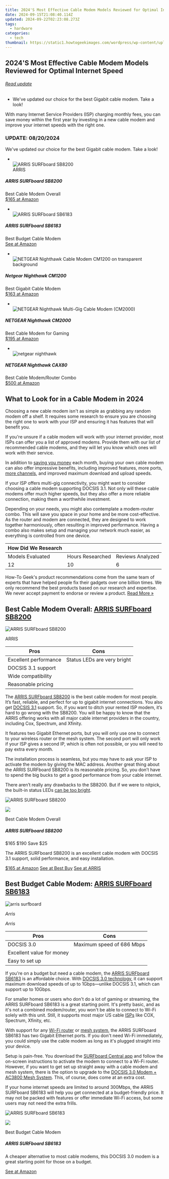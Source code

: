 ```yaml
---
title: 2024'S Most Effective Cable Modem Models Reviewed for Optimal Internet Speed
date: 2024-09-15T21:08:40.114Z
updated: 2024-09-22T02:23:08.273Z
tags:
  - hardware
categories:
  - tech
thumbnail: https://static1.howtogeekimages.com/wordpress/wp-content/uploads/2023/07/52900214301_08e1884571_o.jpg
---
```


## 2024'S Most Effective Cable Modem Models Reviewed for Optimal Internet Speed

###### [Read update](https://fox-cloud.techidaily.com/updated-perfecting-narrative-scripts-dialogue-excellence/) 

* We've updated our choice for the best Gigabit cable modem. Take a look!

 With many Internet Service Providers (ISP) charging monthly fees, you can save money within the first year by investing in a new cable modem and improve your internet speeds with the right one.

###  UPDATE: 08/20/2024

 We've updated our choice for the best Gigabit cable modem. Take a look!

* [](https://www.amazon.com/ARRIS-SURFboard-Approved-SB8200-Frustration/dp/B07DY16W2Z/?tag=hotoge-20&ascsubtag=UUhtgUeUpU228052&asc%5Frefurl=https%3A%2F%2Fwww.howtogeek.com%2F900689%2Fthe-best-cable-modems%2F&asc%5Fcampaign=Commerce)  
![ARRIS SURFboard SB8200](https://static1.howtogeekimages.com/wordpress/wp-content/uploads/2024/01/arris-surfboard-sb8200.png)  
ARRIS  

#####  ARRIS SURFboard SB8200  
Best Cable Modem Overall  
[$165 at Amazon](https://www.amazon.com/ARRIS-SURFboard-Approved-SB8200-Frustration/dp/B07DY16W2Z/?tag=hotoge-20&ascsubtag=UUhtgUeUpU228052&asc%5Frefurl=https%3A%2F%2Fwww.howtogeek.com%2F900689%2Fthe-best-cable-modems%2F&asc%5Fcampaign=Commerce)
* [](https://www.amazon.com/ARRIS-SURFboard-SB6183-Docsis-Packaging/dp/B00MA5U1FW?tag=hotoge-20&ascsubtag=UUhtgUeUpU228052&asc%5Frefurl=https%3A%2F%2Fwww.howtogeek.com%2F900689%2Fthe-best-cable-modems%2F&asc%5Fcampaign=Commerce)  
![ARRIS SURFboard SB6183](https://static1.howtogeekimages.com/wordpress/wp-content/uploads/2024/02/arris-surfboard-sb6183.png)  
#####  ARRIS SURFboard SB6183  

Best Budget Cable Modem  
[See at Amazon](https://www.amazon.com/ARRIS-SURFboard-SB6183-Docsis-Packaging/dp/B00MA5U1FW?tag=hotoge-20&ascsubtag=UUhtgUeUpU228052&asc%5Frefurl=https%3A%2F%2Fwww.howtogeek.com%2F900689%2Fthe-best-cable-modems%2F&asc%5Fcampaign=Commerce)
* [](https://www.amazon.com/NETGEAR-Nighthawk-Cable-Modem-CM1200/dp/B07Q5VM51Y/?tag=hotoge-20&ascsubtag=UUhtgUeUpU228052&asc%5Frefurl=https%3A%2F%2Fwww.howtogeek.com%2F900689%2Fthe-best-cable-modems%2F&asc%5Fcampaign=Commerce)  
![NETGEAR Nighthawk Cable Modem CM1200 on transparent background](https://static1.howtogeekimages.com/wordpress/wp-content/uploads/2024/08/netgear-nighthawk-cable-modem-cm1200-pfp.png)  
#####  Netgear Nighthawk CM1200  
Best Gigabit Cable Modem  
[$163 at Amazon](https://www.amazon.com/NETGEAR-Nighthawk-Cable-Modem-CM1200/dp/B07Q5VM51Y/?tag=hotoge-20&ascsubtag=UUhtgUeUpU228052&asc%5Frefurl=https%3A%2F%2Fwww.howtogeek.com%2F900689%2Fthe-best-cable-modems%2F&asc%5Fcampaign=Commerce)
* [](https://www.amazon.com/dp/B08GWNZ9VF?tag=hotoge-20&ascsubtag=UUhtgUeUpU228052&asc%5Frefurl=https%3A%2F%2Fwww.howtogeek.com%2F900689%2Fthe-best-cable-modems%2F&asc%5Fcampaign=Commerce)  
![NETGEAR Nighthawk Multi-Gig Cable Modem (CM2000)](https://static1.howtogeekimages.com/wordpress/wp-content/uploads/2024/02/netgear-nighthawk-multi-gig-cable-modem-cm2000.png)  
#####  NETGEAR Nighthawk CM2000  

Best Cable Modem for Gaming  
[$195 at Amazon](https://www.amazon.com/dp/B08GWNZ9VF?tag=hotoge-20&ascsubtag=UUhtgUeUpU228052&asc%5Frefurl=https%3A%2F%2Fwww.howtogeek.com%2F900689%2Fthe-best-cable-modems%2F&asc%5Fcampaign=Commerce)
* [](https://www.amazon.com/NETGEAR-Nighthawk-Cable-Modem-Router/dp/B082XW53G3?tag=hotoge-20&ascsubtag=UUhtgUeUpU228052&asc%5Frefurl=https%3A%2F%2Fwww.howtogeek.com%2F900689%2Fthe-best-cable-modems%2F&asc%5Fcampaign=Commerce)  
![netgear nighthawk](https://static1.howtogeekimages.com/wordpress/wp-content/uploads/2023/12/netgear-nighthawk.png)  
#####  NETGEAR Nighthawk CAX80  

Best Cable Modem/Router Combo  
[$500 at Amazon](https://www.amazon.com/NETGEAR-Nighthawk-Cable-Modem-Router/dp/B082XW53G3?tag=hotoge-20&ascsubtag=UUhtgUeUpU228052&asc%5Frefurl=https%3A%2F%2Fwww.howtogeek.com%2F900689%2Fthe-best-cable-modems%2F&asc%5Fcampaign=Commerce)

##  What to Look for in a Cable Modem in 2024

 Choosing a new cable modem isn't as simple as grabbing any random modem off a shelf. It requires some research to ensure you are choosing the right one to work with your ISP and ensuring it has features that will benefit you.

 If you're unsure if a cable modem will work with your internet provider, most ISPs can offer you a list of approved modems. Provide them with our list of recommended cable modems, and they will let you know which ones will work with their service.

 In addition to [saving you money](https://remote-screen-capture.techidaily.com/new-2024-approved-flawless-screen-recorders/) each month, buying your own cable modem can also offer impressive benefits, including improved features, more ports, [more channels](https://fox-boxes.techidaily.com/updated-in-2024-how-to-convert-live-photo-to-video/), and improved maximum download and upload speeds.

 If your ISP offers multi-gig connectivity, you might want to consider choosing a cable modem supporting DOCSIS 3.1\. Not only will these cable modems offer much higher speeds, but they also offer a more reliable connection, making them a worthwhile investment.

 Depending on your needs, you might also contemplate a modem-router combo. This will save you space in your home and be more cost-effective. As the router and modem are connected, they are designed to work together harmoniously, often resulting in improved performance. Having a combo also makes setup and managing your network much easier, as everything is controlled from one device.

| **How Did We Research** |                  |                  |
| ----------------------- | ---------------- | ---------------- |
| Models Evaluated        | Hours Researched | Reviews Analyzed |
| 12                      | 10               | 6                |

 How-To Geek's product recommendations come from the same team of experts that have helped people fix their gadgets over one billion times. We only recommend the best products based on our research and expertise. We never accept payment to endorse or review a product. [Read More »](https://win-howtos.techidaily.com/resolving-unresponsive-mousepad-problems-on-windows-systems-windows-7810/) 

##  Best Cable Modem Overall: [ARRIS SURFboard SB8200](https://www.amazon.com/ARRIS-SURFboard-Approved-SB8200-Frustration/dp/B07DY16W2Z?tag=hotoge-20&ascsubtag=UUhtgUeUpU228052&asc%5Frefurl=https%3A%2F%2Fwww.howtogeek.com%2F900689%2Fthe-best-cable-modems%2F&asc%5Fcampaign=Commerce) 

![ARRIS SURFboard SB8200](https://static1.howtogeekimages.com/wordpress/wp-content/uploads/2024/01/arris-surfboard-sb8200.jpg) 

ARRIS

| Pros                  | Cons                        |
| --------------------- | --------------------------- |
| Excellent performance | Status LEDs are very bright |
| DOCSIS 3.1 support    |                             |
| Wide compatibility    |                             |
| Reasonable pricing    |                             |

 The [ARRIS SURFboard SB8200](https://www.amazon.com/ARRIS-SURFboard-Approved-SB8200-Frustration/dp/B07DY16W2Z?tag=hotoge-20&ascsubtag=UUhtgUeUpU228052&asc%5Frefurl=https%3A%2F%2Fwww.howtogeek.com%2F900689%2Fthe-best-cable-modems%2F&asc%5Fcampaign=Commerce) is the best cable modem for most people. It’s fast, reliable, and perfect for up to gigabit internet connections. You also get [DOCSIS 3.1](https://vp-tips.techidaily.com/new-in-2024-unveiling-novel-window-11-secrets-for-enhanced-usage/) support. So, if you want to ditch your rented ISP modem, it’s hard to go wrong with the SB8200\. You will be happy to know that the ARRIS offering works with all major cable internet providers in the country, including Cox, Spectrum, and Xfinity.

 It features two Gigabit Ethernet ports, but you will only use one to connect to your wireless router or the mesh system. The second port will only work if your ISP gives a second IP, which is often not possible, or you will need to pay extra every month.

 The installation process is seamless, but you may have to ask your ISP to activate the modem by giving the MAC address. Another great thing about the ARRIS SURFboard SB8200 is its reasonable pricing. So, you don’t have to spend the big bucks to get a good performance from your cable internet.

 There aren’t really any drawbacks to the SB8200\. But if we were to nitpick, the built-in status LEDs [can be too bright](https://networkshardware.com/modems/reviews/arris-surfboard-sb8200/).

![ARRIS SURFboard SB8200](https://static1.howtogeekimages.com/wordpress/wp-content/uploads/2024/01/arris-surfboard-sb8200.png) 

![](https://static1.howtogeekimages.com/wordpresshttps://static0.howtogeekimages.com/wordpress/wp-content/uploads/2024/01/htg-best-of-2024-1.png) 

Best Cable Modem Overall

#####  ARRIS SURFboard SB8200

$165 $190 Save $25 

The ARRIS SURFboard SB8200 is an excellent cable modem with DOCSIS 3.1 support, solid performance, and easy installation.

[$165 at Amazon](https://www.amazon.com/ARRIS-SURFboard-Approved-SB8200-Frustration/dp/B07DY16W2Z/?tag=hotoge-20&ascsubtag=UUhtgUeUpU228052&asc%5Frefurl=https%3A%2F%2Fwww.howtogeek.com%2F900689%2Fthe-best-cable-modems%2F&asc%5Fcampaign=Commerce) [See at Best Buy](https://shop-links.co/link/?exclusive=1&publisher_slug=itechdaily19598&url=https%3A%2F%2Fwww.bestbuy.com%2Fsite%2Farris-surfboard-sb8200-32-x-8-docsis-3-1-gig-speed-cable-modem-white%2F5839003.p) [See at ARRIS](https://www.surfboard.com/products/cable-modems/sb8200/) 

##  Best Budget Cable Modem: [ARRIS SURFboard SB6183](https://www.amazon.com/ARRIS-SURFboard-SB6183-Docsis-Packaging/dp/B00MA5U1FW?tag=hotoge-20&ascsubtag=UUhtgUeUpU228052&asc%5Frefurl=https%3A%2F%2Fwww.howtogeek.com%2F900689%2Fthe-best-cable-modems%2F&asc%5Fcampaign=Commerce) 

![arris surfboard](https://static1.howtogeekimages.com/wordpress/wp-content/uploads/2023/07/arris-surfboard.jpg) 

_Arris_

_Arris_

| Pros                      | Cons                      |
| ------------------------- | ------------------------- |
| DOCSIS 3.0                | Maximum speed of 686 Mbps |
| Excellent value for money |                           |
| Easy to set up            |                           |

 If you're on a budget but need a cable modem, the [ARRIS SURFboard SB6183](https://www.amazon.com/ARRIS-SURFboard-SB6183-Docsis-Packaging/dp/B00MA5U1FW?tag=hotoge-20&ascsubtag=UUhtgUeUpU228052&asc%5Frefurl=https%3A%2F%2Fwww.howtogeek.com%2F900689%2Fthe-best-cable-modems%2F&asc%5Fcampaign=Commerce) is an affordable choice. With [DOCSIS 3.0 technology](https://facebook-video-share.techidaily.com/unlocking-youtube-mastery-of-video-segmentation-for-2024/), it can support maximum download speeds of up to 1Gbps—unlike DOCSIS 3.1, which can support up to 10Gbps.

 For smaller homes or users who don't do a lot of gaming or streaming, the ARRIS SURFboard SB6183 is a great starting point. It's pretty basic, and as it's not a combined modem/router, you won't be able to connect to Wi-Fi solely with this unit. Still, it supports most major US cable [ISPs](https://facebook-record-videos.techidaily.com/new-branding-excellence-integrating-watermarks-and-logos-into-video-media-for-2024/) like COX, Spectrum, Xfinity, etc.

 With support for any [Wi-Fi router](https://facebook-video-share.techidaily.com/updated-discovering-the-ultimate-10-free-youtube-artist-collaborators-for-2024/) or [mesh system](https://extra-lessons.techidaily.com/manipulating-media-with-mastery-tools/), the ARRIS SURFboard SB6183 has two Gigabit Ethernet ports. If you don't need Wi-Fi immediately, you could simply use the cable modem as long as it's plugged straight into your device.

 Setup is pain-free. You download the [SURFboard Central app](https://www.surfboard.com/products/surfboard-central/) and follow the on-screen instructions to activate the modem to connect to a Wi-Fi router. However, if you want to get set up straight away with a cable modem and mesh system, there is the option to upgrade to the [DOCSIS 3.0 Modem + AC3800 Mesh System](https://www.amazon.com/ARRIS-SURFboard-SB6183-Docsis-Packaging/dp/B0BH9MN9KN?tag=hotoge-20&ascsubtag=UUhtgUeUpU228052&asc%5Frefurl=https%3A%2F%2Fwww.howtogeek.com%2F900689%2Fthe-best-cable-modems%2F&asc%5Fcampaign=Commerce). This, of course, does come at an extra cost.

 If your home internet speeds are limited to around 300Mbps, the ARRIS SURFboard SB6183 will help you get connected at a budget-friendly price. It may not be packed with features or offer immediate Wi-Fi access, but some users may not need the extra frills.

![ARRIS SURFboard SB6183](https://static1.howtogeekimages.com/wordpress/wp-content/uploads/2024/02/arris-surfboard-sb6183.png) 

![](https://static1.howtogeekimages.com/wordpresshttps://static0.howtogeekimages.com/wordpress/wp-content/uploads/2024/01/htg-best-of-2024-1.png) 

Best Budget Cable Modem

#####  ARRIS SURFboard SB6183

A cheaper alternative to most cable modems, this DOCSIS 3.0 modem is a great starting point for those on a budget.

[See at Amazon](https://www.amazon.com/ARRIS-SURFboard-SB6183-Docsis-Packaging/dp/B00MA5U1FW?tag=hotoge-20&ascsubtag=UUhtgUeUpU228052&asc%5Frefurl=https%3A%2F%2Fwww.howtogeek.com%2F900689%2Fthe-best-cable-modems%2F&asc%5Fcampaign=Commerce) 

<!-- affiliate ads begin -->
<span id="1492813">
					<video width="1024" height="576" style="cursor:pointer"
           poster="//a.impactradius-go.com/display-clicktoplayimage/1492813.png"
           onclick="if(!this.playClicked){this.play();this.setAttribute('controls',true);this.playClicked=true;}">
	   <source src="//a.impactradius-go.com/display-ad/14559-1492813">
	   <img src="//a.impactradius-go.com/display-clicktoplayimage/1492813.png" style="border: none; height: 100%; width: 100%; object-fit: contain">
	</video>
	<div style="width:640px;text-align:center"><a href="javascript:window.open(decodeURIComponent('https%3A%2F%2Fpropmoneyinc.pxf.io%2Fc%2F5597632%2F1492813%2F14559'), '_blank');void(0);">Click here</a></div>
</span>
<img height="0" width="0" src="https://imp.pxf.io/i/5597632/1492813/14559" style="position:absolute;visibility:hidden;" border="0" />
<!-- affiliate ads end -->

##  Best Gigabit Cable Modem: [Netgear Nighthawk CM1200](https://www.amazon.com/NETGEAR-Nighthawk-Cable-Modem-CM1200/dp/B07Q5VM51Y/?tag=hotoge-20&ascsubtag=UUhtgUeUpU228052&asc%5Frefurl=https%3A%2F%2Fwww.howtogeek.com%2F900689%2Fthe-best-cable-modems%2F&asc%5Fcampaign=Commerce) 

![NETGEAR Nighthawk Cable Modem CM1200 on a gradient background](https://static1.howtogeekimages.com/wordpress/wp-content/uploads/2024/08/netgear-nighthawk-cable-modem-cm1200.jpg) 

| Pros                                               | Cons      |
| -------------------------------------------------- | --------- |
| DOCSIS 3.1 support                                 | Expensive |
| Compatible with all major cable internet providers |           |
| Four Gigabit Ethernet ports                        |           |
| Built-in OFDM/OFDMA support                        |           |

 If you want to save on monthly rental fees while supercharging your internet speed, you should check out the [Netgear Nighthawk CM1200](https://www.amazon.com/NETGEAR-Nighthawk-Cable-Modem-CM1200/dp/B07Q5VM51Y/?tag=hotoge-20&ascsubtag=UUhtgUeUpU228052&asc%5Frefurl=https%3A%2F%2Fwww.howtogeek.com%2F900689%2Fthe-best-cable-modems%2F&asc%5Fcampaign=Commerce); one of the best gigabit cable modems out there. It is compatible with all major cable internet providers with speeds of up to 2Gbps, such as Spectrum, Cox, and Xfinity.

 With four [Gigabit Ethernet](https://instagram-clips.techidaily.com/updated-in-2024-the-art-of-changing-igtv-video-covers/) ports, you can easily connect to high-speed internet using your PC, printer, game box, and more. Setup is a breeze using the Quick install guide, and thanks to its [ODFM](https://android-location.techidaily.com/in-2024-how-to-fake-gps-on-android-without-mock-location-for-your-honor-90-lite-drfone-by-drfone-virtual/) channels (2x2) and DOCSIS 3.1 technology, you can enjoy improved speeds of up to 10Gbps.

 Its link aggregation feature combines two 1G ports into a 2G port for even faster multi-gig speed when you browse. You can even pair the Netgear Nighthawk CM1200 with any Wi-Fi router like the [Netgear Nighthawk RAX120](http://www.amazon.com/NETGEAR-Nighthawk-12-Stream-Router-RAX120/dp/B07P3FGKYD?tag=hotoge-20&ascsubtag=UUhtgUeUpU228052&asc%5Frefurl=https%3A%2F%2Fwww.howtogeek.com%2F900689%2Fthe-best-cable-modems%2F&asc%5Fcampaign=Commerce) or the Orbi mesh system, for even more robust speed and performance.

 With such a setup, you can easily connect multiple devices to high-speed internet, which is great for households with multiple users. Whether for gaming, coding, or HD streaming, you can count on the Netgear Nighthawk CM1200 to deliver blazing fast internet connections with minimal lag.

![NETGEAR Nighthawk Cable Modem CM1200 on transparent background](https://static1.howtogeekimages.com/wordpress/wp-content/uploads/2024/08/netgear-nighthawk-cable-modem-cm1200-pfp.png) 

![](https://static1.howtogeekimages.com/wordpresshttps://static0.howtogeekimages.com/wordpress/wp-content/uploads/2024/01/htg-best-of-2024-1.png) 

Best Gigabit Cable Modem

#####  Netgear Nighthawk CM1200 

$163 $250 Save $87 

Boasting a stylish design, DOCSIS 3.1 technology, and IPv6 support, the Netgear Nighthawk CM1200 is a worthy investment if you want access to faster speeds.  

[$163 at Amazon](https://www.amazon.com/NETGEAR-Nighthawk-Cable-Modem-CM1200/dp/B07Q5VM51Y/?tag=hotoge-20&ascsubtag=UUhtgUeUpU228052&asc%5Frefurl=https%3A%2F%2Fwww.howtogeek.com%2F900689%2Fthe-best-cable-modems%2F&asc%5Fcampaign=Commerce) [See at Best Buy](https://shop-links.co/link/?exclusive=1&publisher_slug=itechdaily19598&url=https%3A%2F%2Fwww.bestbuy.com%2Fsite%2Fnetgear-nighthawk-32-x-8-docsis-3-1-cable-modem-black%2F6345940.p%3FskuId%3D6345940) 

##  Best Cable Modem for Gaming: [Netgear Nighthawk CM2000](https://www.amazon.com/dp/B08GWNZ9VF?tag=hotoge-20&ascsubtag=UUhtgUeUpU228052&asc%5Frefurl=https%3A%2F%2Fwww.howtogeek.com%2F900689%2Fthe-best-cable-modems%2F&asc%5Fcampaign=Commerce) 

![netgear nighthawk cm2000](https://static1.howtogeekimages.com/wordpress/wp-content/uploads/2023/07/netgear-nighthawk-cm2000.jpg) 

<!-- affiliate ads begin -->
<a href="https://appsumo.8odi.net/c/5597632/2151871/7443" target="_top" id="2151871">
  <img src="//a.impactradius-go.com/display-ad/7443-2151871" border="0" alt="https://techidaily.com" width="600" height="90"/>
</a>
<img height="0" width="0" src="https://appsumo.8odi.net/i/5597632/2151871/7443" style="position:absolute;visibility:hidden;" border="0" />
<!-- affiliate ads end -->

_Netgear_

| Pros                  | Cons                           |
| --------------------- | ------------------------------ |
| 2.5Gbps Ethernet port | Only one 2.5Gbps Ethernet port |
| 32x8 channel bonding  |                                |
| Easy setup            |                                |

 If gaming is your jam, the [Netgear Nighthawk CM2000](https://www.amazon.com/dp/B08GWNZ9VF?tag=hotoge-20&ascsubtag=UUhtgUeUpU228052&asc%5Frefurl=https%3A%2F%2Fwww.howtogeek.com%2F900689%2Fthe-best-cable-modems%2F&asc%5Fcampaign=Commerce) is worth considering. It is suitable for plans up to 2.5Gbps and comes equipped with DOCSIS 3.1\. This cable modem is also compatible with all major cable internet providers like [Xfinity](https://extra-information.techidaily.com/in-2024-combining-images-for-an-engaging-picture-panorama/), COX, and Spectrum.

 The Netgear Nighthawk CM2000 has one Ethernet port, but when paired with a Wi-Fi router, this cable modem can reach some high speeds, perfect for PC and console gaming. And, with a mesh system, you can get superfast Wi-Fi across your home.

 Setting up the Netgear Nighthawk CM2000 is easy, too. Connect your [coax cable](https://extra-guidance.techidaily.com/in-2024-seamless-nba-viewing-discover-the-best-15-streaming-options/) to the modem and an Ethernet cable to your device. Here you can follow the on-screen setup. Opting for a cable modem will eliminate monthly rental fees and get direct access to your home's network.

 If your cable provider only allocates one IP address, the Netgear Nighthawk CM2000 is perfect for your needs. But, if you need more Gigabit ports and want to forego some speed, you could drop to the [Netgear Nighthawk CM1100](https://www.amazon.com/NETGEAR-Nighthawk-Multi-Gig-XFINITY-Spectrum/dp/B01MXC4532?tag=hotoge-20&ascsubtag=UUhtgUeUpU228052&asc%5Frefurl=https%3A%2F%2Fwww.howtogeek.com%2F900689%2Fthe-best-cable-modems%2F&asc%5Fcampaign=Commerce). Still, if you're gaming on one device at a time, the CM2000 will give you that much-needed upgrade.

 Don't want to set your cable modem up on your device? You can call your cable modem provider to activate the Netgear Nighthawk CM2000 over the phone. If you run into any trouble, Netgear provides great tech support—they really know what they're talking about.

![NETGEAR Nighthawk Multi-Gig Cable Modem (CM2000)](https://static1.howtogeekimages.com/wordpress/wp-content/uploads/2024/02/netgear-nighthawk-multi-gig-cable-modem-cm2000.png) 

![](https://static1.howtogeekimages.com/wordpresshttps://static0.howtogeekimages.com/wordpress/wp-content/uploads/2024/01/htg-best-of-2024-1.png) 

Best Cable Modem for Gaming

#####  NETGEAR Nighthawk CM2000 

$195 $300 Save $105 

Suitable for cable plans up to 2.5Gbps, the Netgear Nighthawk CM2000 is the perfect companion to have for larger homes or game-focused devices.

[$195 at Amazon](https://www.amazon.com/dp/B08GWNZ9VF?tag=hotoge-20&ascsubtag=UUhtgUeUpU228052&asc%5Frefurl=https%3A%2F%2Fwww.howtogeek.com%2F900689%2Fthe-best-cable-modems%2F&asc%5Fcampaign=Commerce) 

##  Best Cable Modem for Xfinity: [ARRIS SURFboard S33](https://www.amazon.com/ARRIS-Surfboard-S33-Multi-Gigabit-Ethernet/dp/B08FMSC5WZ?tag=hotoge-20&ascsubtag=UUhtgUeUpU228052&asc%5Frefurl=https%3A%2F%2Fwww.howtogeek.com%2F900689%2Fthe-best-cable-modems%2F&asc%5Fcampaign=Commerce) 

![ARRIS SURFboard S33 header](https://static1.howtogeekimages.com/wordpress/wp-content/uploads/2024/02/arris-surfboard-s33-header.png) 

ARRIS

| Pros                               | Cons                                         |
| ---------------------------------- | -------------------------------------------- |
| Stylish design                     | Very lightweight so is prone to tipping over |
| DOCSIS 3.1                         |                                              |
| Reasonably affordable              |                                              |
| 2.5Gbps and Gigabit Ethernet ports |                                              |

 Stylish cable modems can be pretty hard to come by. But, if the design of your modem is important to you, then the [ARRIS Surfboard S33](https://www.amazon.com/ARRIS-Surfboard-S33-Multi-Gigabit-Ethernet/dp/B08FMSC5WZ?tag=hotoge-20&ascsubtag=UUhtgUeUpU228052&asc%5Frefurl=https%3A%2F%2Fwww.howtogeek.com%2F900689%2Fthe-best-cable-modems%2F&asc%5Fcampaign=Commerce) sets the bar quite high. This cable modem can handle speeds up to 2.5Gbps and two static IP addresses.

 If your internet speeds are slower than 300Mbps, it's probably worth investing in an alternative SURFboard modem, like the [ARRIS SURFboard SB6183](https://www.amazon.com/ARRIS-SURFboard-SB6183-Docsis-Packaging/dp/B00MA5U1FW?tag=hotoge-20&ascsubtag=UUhtgUeUpU228052&asc%5Frefurl=https%3A%2F%2Fwww.howtogeek.com%2F900689%2Fthe-best-cable-modems%2F&asc%5Fcampaign=Commerce). Spending unnecessary money on a DOCSIS 3.1 modem isn't a wise move for sub-Gigabit connections. But, if your speeds are higher, this is an excellent future-proof investment.

 Price is also an important factor; the ARRIS Surfboard S33 is a cheaper alternative to the [Netgear Nighthawk CM2000](https://www.amazon.com/dp/B08GWNZ9VF?tag=hotoge-20&ascsubtag=UUhtgUeUpU228052&asc%5Frefurl=https%3A%2F%2Fwww.howtogeek.com%2F900689%2Fthe-best-cable-modems%2F&asc%5Fcampaign=Commerce), but will offer similar speeds. Similar to other ARRIS cable modems, this one has a web user interface that you can easily access or download the [ARRIS SURFboard Manager app](https://www.anrdoezrs.net/links/3607085/type/dlg/sid/UUhtgUeUpU228052/https://play.google.com/store/apps/details?id=com.arris.SURFboardManager&hl=en&gl=US). You won't need either for activation with an Xfinity cable plan, making the process super simple.

 In addition to your purchase, the ARRIS Surfboard S33 comes with a power supply, a quick-start guide, and a two-year warranty. It's a little more expensive than a DOCSIS 3.0 cable modem but at the lower end of the price spectrum for DOCSIS 3.1 modems.

 With a 2.5 Gigabit Ethernet port and 1 Gigabit Ethernet port, the ARRIS Surfboard S33 is a solid option if you enjoy streaming TV shows and movies, YouTube videos, or games on your laptop or game console. It won't break the bank, but it will forge the way to higher internet speeds and access to a [Wi-Fi 6](https://some-knowledge.techidaily.com/illustrator-tutorial-bringing-text-to-life-for-2024/) connection.

![ARRIS SURFboard S33](https://static1.howtogeekimages.com/wordpress/wp-content/uploads/2024/02/arris-surfboard-s33.png) 

![](https://static1.howtogeekimages.com/wordpresshttps://static0.howtogeekimages.com/wordpress/wp-content/uploads/2024/01/htg-best-of-2024-1.png) 

Best Cable Modem for Xfinity

#####  ARRIS Surfboard S33

Future-proof your home network by investing in the ARRIS SURFboard S33 and get access to DOCSIS 3.1 at an affordable price.

<!-- affiliate ads begin -->
<span id="1982499">
					<video width="576" height="240" style="cursor:pointer"
           poster="//a.impactradius-go.com/display-clicktoplayimage/1982499.png"
           onclick="if(!this.playClicked){this.play();this.setAttribute('controls',true);this.playClicked=true;}">
	   <source src="//a.impactradius-go.com/display-ad/22993-1982499">
	   <img src="//a.impactradius-go.com/display-clicktoplayimage/1982499.png" style="border: none; height: 100%; width: 100%; object-fit: contain">
	</video>
	<div style="width:360px;text-align:center"><a href="javascript:window.open(decodeURIComponent('https%3A%2F%2Fhomestyler.sjv.io%2Fc%2F5597632%2F1982499%2F22993'), '_blank');void(0);">Click here</a></div>
</span>
<img height="0" width="0" src="https://imp.pxf.io/i/5597632/1982499/22993" style="position:absolute;visibility:hidden;" border="0" />
<!-- affiliate ads end -->

##  Best Cable Modem/Router Combo: [Netgear Nighthawk CAX80](https://www.amazon.com/NETGEAR-Nighthawk-Router-Protection-Subscription/dp/B082XW53G3?tag=hotoge-20&ascsubtag=UUhtgUeUpU228052&asc%5Frefurl=https%3A%2F%2Fwww.howtogeek.com%2F900689%2Fthe-best-cable-modems%2F&asc%5Fcampaign=Commerce) 

![netgear wifi modem and router combo](https://static1.howtogeekimages.com/wordpress/wp-content/uploads/2023/07/netgear-wifi-modem-and-router-combo.jpg) 

<!-- affiliate ads begin -->
<a href="https://unicoeye.pxf.io/c/5597632/2134238/18498" target="_top" id="2134238">
  <img src="//a.impactradius-go.com/display-ad/18498-2134238" border="0" alt="https://techidaily.com" width="728" height="90"/>
</a>
<img height="0" width="0" src="https://unicoeye.pxf.io/i/5597632/2134238/18498" style="position:absolute;visibility:hidden;" border="0" />
<!-- affiliate ads end -->

_Netgear_

| Pros                          | Cons                                         |
| ----------------------------- | -------------------------------------------- |
| Cable modem and router in one | Very expensive                               |
| Long Wi-Fi range and coverage | Pointless if you already have a Wi-Fi router |
| Dual-band Wi-Fi               |                                              |
| Four Gigabit Ethernet ports   |                                              |

 Unless you have a Wi-Fi router, a cable modem can only offer a wired connection to a limited number of devices. The [Netgear Nighthawk CAX80](https://www.amazon.com/NETGEAR-Nighthawk-Router-Protection-Subscription/dp/B082XW53G3?tag=hotoge-20&ascsubtag=UUhtgUeUpU228052&asc%5Frefurl=https%3A%2F%2Fwww.howtogeek.com%2F900689%2Fthe-best-cable-modems%2F&asc%5Fcampaign=Commerce) is a [2-in-1 cable modem](https://apple-account.techidaily.com/in-2024-apple-id-locked-or-disabled-from-apple-iphone-13-pro-max-7-mehtods-you-cant-miss-by-drfone-ios/) with a built-in Wi-Fi router. It's more expensive than most standalone cable modems, but it does offer you the best of both worlds in one stylish package.

 This DOCSIS 3.1 cable modem/router combo can support plans with speeds of up to 6Gbps. It's also a dual-band Wi-Fi router, allowing you to access [2.4GHz and 5GHz](https://screen-video-capture.techidaily.com/new-android-without-a-wire-heres-your-free-games-list-for-2024/) networks. The Wi-Fi is also said to reach up to 3,000 sq. ft., perfect for larger or multi-story homes.

 The Netgear Nighthawk CAX80 has one 2.5 Gigabit Ethernet port, four Gigabit Ethernet ports, and one USB 3.0 port. It's packed full of tech and features that warrant the price tag. In addition, it has 32x8 channel bonding, 32 download channels, and eight upload channels.

 This cable modem/router combo also comes with a 30-day free trial of [Netgear Armor](https://www.netgear.com/home/services/armor/). If you're purchasing the Netgear Nighthawk CAX80 for your family home, it comes with automatic security that will protect your family's connected devices.

 In short, this long-range Wi-Fi router and cable modem have everything you need to stay connected.

![netgear nighthawk](https://static1.howtogeekimages.com/wordpress/wp-content/uploads/2023/12/netgear-nighthawk.png) 

<!-- affiliate ads begin -->
<a href="https://aligracehair.sjv.io/c/5597632/2135405/19272" target="_top" id="2135405">
  <img src="//a.impactradius-go.com/display-ad/19272-2135405" border="0" alt="https://techidaily.com" width="728" height="90"/>
</a>
<img height="0" width="0" src="https://aligracehair.sjv.io/i/5597632/2135405/19272" style="position:absolute;visibility:hidden;" border="0" />
<!-- affiliate ads end -->

![](https://static1.howtogeekimages.com/wordpresshttps://static0.howtogeekimages.com/wordpress/wp-content/uploads/2024/01/htg-best-of-2024-1.png) 

Best Cable Modem/Router Combo

#####  NETGEAR Nighthawk CAX80

Invest in this two-in-one combo and get a great cable modem and Wi-Fi router; a future-proof option for large homes.

[$500 at Amazon](https://www.amazon.com/NETGEAR-Nighthawk-Cable-Modem-Router/dp/B082XW53G3?tag=hotoge-20&ascsubtag=UUhtgUeUpU228052&asc%5Frefurl=https%3A%2F%2Fwww.howtogeek.com%2F900689%2Fthe-best-cable-modems%2F&asc%5Fcampaign=Commerce) [See at bestbuy](https://shop-links.co/link/?exclusive=1&publisher_slug=itechdaily19598&url=https%3A%2F%2Fwww.bestbuy.com%2Fsite%2Fnetgear__nighthawk_a%2F6398057.p%3FskuId%3D6398057) [See at crutchfield](https://shop-links.co/link/?exclusive=1&publisher_slug=itechdaily19598&url=https%3A%2F%2Fwww.crutchfield.com%2FI-rNARc1AX4%2Fp_941CAX80%2FNETGEAR-AX6000-Nighthawk-Cable-Modem-Wi-Fi-6-Router-Combo.html)

<ins class="adsbygoogle"
     style="display:block"
     data-ad-format="autorelaxed"
     data-ad-client="ca-pub-7571918770474297"
     data-ad-slot="1223367746"></ins>

<ins class="adsbygoogle"
     style="display:block"
     data-ad-client="ca-pub-7571918770474297"
     data-ad-slot="8358498916"
     data-ad-format="auto"
     data-full-width-responsive="true"></ins>



